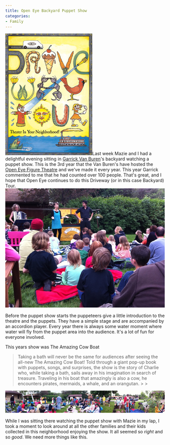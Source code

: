 ```yaml
---
title: Open Eye Backyard Puppet Show
categories:
- Family
---
```


[![](/assets/posts/2011/Open-Eye-Driveway-Tour.jpg)](http://www.openeyetheatre.org/tour/driveway-tour-sites)Last week Mazie and I had a delightful evening sitting in [Garrick Van Buren](http://garrickvanburen.com/)'s backyard watching a puppet show. This is the 3rd year that the Van Buren's have hosted the [Open Eye Figure Theatre](http://www.openeyetheatre.org/) and we've made it every year. This year Garrick commented to me that he had counted over 100 people. That's great, and I hope that Open Eye continues to do this Driveway (or in this case Backyard) Tour.
[![](/assets/posts/2011/Figure-Eye-Theater-Backyard-Puppet-Show.jpg)](http://thingelstad.com/s/open-eye-backyard-puppet-show/figure-eye-theater-backyard-puppet-show/img)

Before the puppet show starts the puppeteers give a little introduction to the theatre and the puppets. They have a simple stage and are accompanied by an accordion player. Every year there is always some water moment where water will fly from the puppet area into the audience. It's a lot of fun for everyone involved.

This years show was The Amazing Cow Boat

<blockquote>Taking a bath will never be the same for audiences after seeing the all-new The Amazing Cow Boat! Told through a giant pop-up book with puppets, songs, and surprises, the show is the story of Charlie who, while taking a bath, sails away in his imagination in search of treasure. Traveling in his boat that amazingly is also a cow, he encounters pirates, mermaids, a whale, and an orangutan.
> 
> </blockquote>

[![](/assets/posts/2011/Garricks-Backyard-Puppet-Show.jpg)](http://thingelstad.com/s/open-eye-backyard-puppet-show/garricks-backyard-puppet-show/img)

While I was sitting there watching the puppet show with Mazie in my lap, I took a moment to look around at all the other families and their kids collected in this neighborhood enjoying the show. It all seemed so _right_ and so _good_. We need more things like this.
